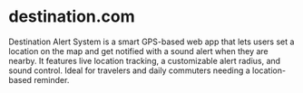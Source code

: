 # destination.com
Destination Alert System is a smart GPS-based web app that lets users set a location on the map and get notified with a sound alert when they are nearby. It features live location tracking, a customizable alert radius, and sound control. Ideal for travelers and daily commuters needing a location-based reminder.
